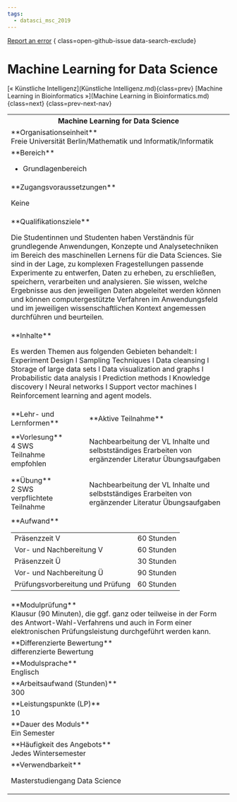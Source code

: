 ```yaml
---
tags:
  - datasci_msc_2019
---
```

[Report an error](https://github.com/SGSSGene/FUB-SUP/issues/new?title=Error%20in%20%22Machine%20Learning%20for%20Data%20Science%22&body=There%20seems%20to%20be%20an%20error%20in%20module%20%22Machine%20Learning%20for%20Data%20Science%22%2E%0A%0A%3CDescribe%20here%20a%20slightly%20more%20detailed%20description%20of%20what%20is%20wrong%3E&labels=bug)
{ class=open-github-issue data-search-exclude}

# Machine Learning for Data Science

[« Künstliche Intelligenz](Künstliche Intelligenz.md){class=prev}
[Machine Learning in Bioinformatics »](Machine Learning in Bioinformatics.md){class=next}
{class=prev-next-nav}

<table markdown id="moduledesc">
<tr markdown class="moduledesc_head"><th colspan="2">Machine Learning for Data Science </th></tr>
<tr markdown><td colspan="2">**Organisationseinheit**   <br>Freie Universität Berlin/Mathematik und Informatik/Informatik</td></tr>

<tr markdown><td colspan="2">**Bereich**<br>


- Grundlagenbereich

</td></tr>

<tr markdown><td colspan="2">**Zugangsvoraussetzungen** <br>

Keine


</td></tr>
<tr markdown><td colspan="2">**Qualifikationsziele**    <br>

Die Studentinnen und Studenten haben Verständnis für grundlegende
Anwendungen, Konzepte und Analysetechniken im Bereich des maschinellen
Lernens für die Data Sciences. Sie sind in der Lage, zu komplexen
Fragestellungen passende Experimente zu entwerfen, Daten zu erheben, zu
erschließen, speichern, verarbeiten und analysieren. Sie wissen, welche
Ergebnisse aus den jeweiligen Daten abgeleitet werden können und können
computergestützte Verfahren im Anwendungsfeld und im jeweiligen
wissenschaftlichen Kontext angemessen durchführen und beurteilen.


</td></tr>
<tr markdown><td colspan="2">**Inhalte**                <br>

Es werden Themen aus folgenden Gebieten behandelt: l Experiment Design l
Sampling Techniques l Data cleansing l Storage of large data sets l Data
visualization and graphs l Probabilistic data analysis l Prediction methods
l Knowledge discovery l Neural networks l Support vector machines l
Reinforcement learning and agent models.


</td></tr>

<tr markdown><td>**Lehr- und Lernformen**</td><td>**Aktive Teilnahme**</td></tr>
<tr markdown><td> **Vorlesung** <br>4 SWS <br> Teilnahme empfohlen</td><td>

Nachbearbeitung der VL Inhalte und selbstständiges Erarbeiten von ergänzender Literatur
Übungsaufgaben
</td></tr>
<tr markdown><td> **Übung** <br>2 SWS <br> verpflichtete Teilnahme</td><td>

Nachbearbeitung der VL Inhalte und selbstständiges Erarbeiten von ergänzender Literatur
Übungsaufgaben
</td></tr>
<tr markdown><td colspan="2">**Aufwand**                <br>
<table class="aufwand_table">
<tr><td>Präsenzzeit V</td><td>60 Stunden</td></tr>
<tr><td>Vor- und Nachbereitung V</td><td>60 Stunden</td></tr>
<tr><td>Präsenzzeit Ü</td><td>30 Stunden</td></tr>
<tr><td>Vor- und Nachbereitung Ü</td><td>90 Stunden</td></tr>
<tr><td>Prüfungsvorbereitung und Prüfung</td><td>60 Stunden</td></tr>
</table>

</td></tr>
<tr markdown><td colspan="2">**Modulprüfung**             <br>Klausur (90 Minuten), die ggf. ganz oder teilweise in der Form des
Antwort-Wahl-Verfahrens und auch in Form einer elektronischen
Prüfungsleistung durchgeführt werden kann.


</td></tr>
<tr markdown><td colspan="2">**Differenzierte Bewertung** <br>differenzierte Bewertung

</td></tr>
<tr markdown><td colspan="2">**Modulsprache**             <br>Englisch</td></tr>
<tr markdown><td colspan="2">**Arbeitsaufwand (Stunden)** <br>300</td></tr>
<tr markdown><td colspan="2">**Leistungspunkte (LP)**     <br>10</td></tr>
<tr markdown><td colspan="2">**Dauer des Moduls**         <br>Ein Semester</td></tr>
<tr markdown><td colspan="2">**Häufigkeit des Angebots**  <br>Jedes Wintersemester</td></tr>
<tr markdown><td colspan="2">**Verwendbarkeit**           <br>

Masterstudiengang Data Science


</td></tr>

</table>
